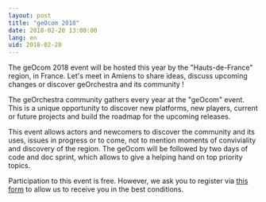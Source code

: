 ```yaml
---
layout: post
title: "geOcom 2018"
date: 2018-02-20 13:00:00
lang: en
uid: 2018-02-20
---
```


The geOcom 2018 event will be hosted this year by the "Hauts-de-France" region, in France. Let's meet in Amiens to share ideas, discuss upcoming changes or discover geOrchestra and its community !

<!--more-->

The geOrchestra community gathers every year at the "geOcom" event. This is a unique opportunity to discover new platforms, new players, current or future projects and build the roadmap for the upcoming releases.

This event allows actors and newcomers to discover the community and its uses, issues in progress or to come, not to mention moments of conviviality and discovery of the region.
The geOcom will be followed by two days of code and doc sprint, which allows to give a helping hand on top priority topics.

Participation to this event is free. However, we ask you to register via [this form](https://docs.google.com/forms/d/e/1FAIpQLSc2yH8xvbKM7fu7VVQDOj5TjXJ7cFZYItmSosfc-RG47AMtEQ/viewform) to allow us to receive you in the best conditions.
